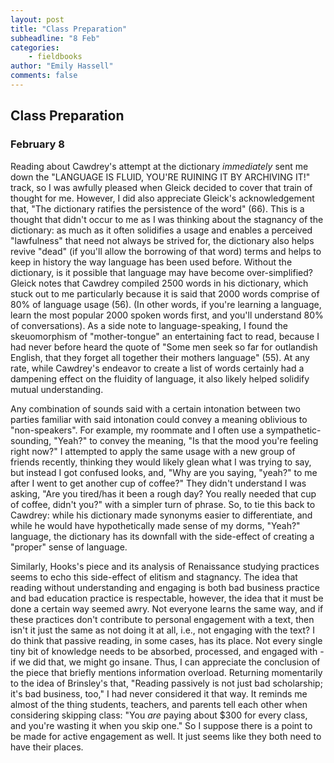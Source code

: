 ```yaml
---
layout: post
title: "Class Preparation"
subheadline: "8 Feb"
categories:
    - fieldbooks
author: "Emily Hassell"
comments: false
---
```


## Class Preparation
### February 8

Reading about Cawdrey's attempt at the dictionary _immediately_ sent me down the "LANGUAGE IS FLUID, YOU'RE RUINING IT BY ARCHIVING IT!" track, so I was awfully pleased when Gleick decided to cover that train of thought for me. However, I did also appreciate Gleick's acknowledgement that, "The dictionary ratifies the persistence of the word" (66). This is a thought that didn't occur to me as I was thinking about the stagnancy of the dictionary: as much as it often solidifies a usage and enables a perceived "lawfulness" that need not always be strived for, the dictionary also helps revive "dead" (if you'll allow the borrowing of that word) terms and helps to keep in history the way language has been used before. Without the dictionary, is it possible that language may have become over-simplified? Gleick notes that Cawdrey compiled 2500 words in his dictionary, which stuck out to me particularly because it is said that 2000 words comprise of 80% of language usage (56).  (In other words, if you're learning a language, learn the most popular 2000 spoken words first, and you'll understand 80% of conversations). As a side note to language-speaking, I found the skeuomorphism of "mother-tongue" an entertaining fact to read, because I had never before heard the quote of "Some men seek so far for outlandish English, that they forget all together their mothers language" (55). At any rate, while Cawdrey's endeavor to create a list of words certainly had a dampening effect on the fluidity of language, it also likely helped solidify mutual understanding. 

Any combination of sounds said with a certain intonation between two parties familiar with said intonation could convey a meaning oblivious to "non-speakers". For example, my roommate and I often use a sympathetic-sounding, "Yeah?" to convey the meaning, "Is that the mood you're feeling right now?" I attempted to apply the same usage with a new group of friends recently, thinking they would likely glean what I was trying to say, but instead I got confused looks, and, "Why are you saying, "yeah?" to me after I went to get another cup of coffee?" They didn't understand I was asking, "Are you tired/has it been a rough day? You really needed that cup of coffee, didn't you?" with a simpler turn of phrase. So, to tie this back to Cawdrey: while his dictionary made synonyms easier to differentiate, and while he would have hypothetically made sense of my dorms, "Yeah?" language, the dictionary has its downfall with the side-effect of creating a "proper" sense of language.

Similarly, Hooks's piece and its analysis of Renaissance studying practices seems to echo this side-effect of elitism and stagnancy. The idea that reading without understanding and engaging is both bad business practice and bad education practice is respectable, however, the idea that it must be done a certain way seemed awry. Not everyone learns the same way, and if these practices don't contribute to personal engagement with a text, then isn't it just the same as not doing it at all, i.e., not engaging with the text? I do think that passive reading, in some cases, has its place. Not every single tiny bit of knowledge needs to be absorbed, processed, and engaged with - if we did that, we might go insane. Thus, I can appreciate the conclusion of the piece that briefly mentions information overload. Returning momentarily to the idea of Brinsley's that, "Reading passively is not just bad scholarship; it's bad business, too," I had never considered it that way. It reminds me almost of the thing students, teachers, and parents tell each other when considering skipping class: "You _are_ paying about $300 for every class, and you're wasting it when you skip one." So I suppose there is a point to be made for active engagement as well. It just seems like they both need to have their places.